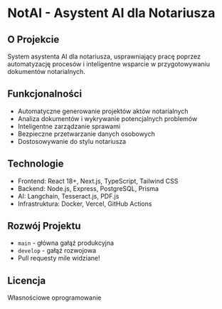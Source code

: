 # NotAI - Asystent AI dla Notariusza

## O Projekcie

System asystenta AI dla notariusza, usprawniający pracę poprzez automatyzację procesów i inteligentne wsparcie w przygotowywaniu dokumentów notarialnych.

## Funkcjonalności

- Automatyczne generowanie projektów aktów notarialnych
- Analiza dokumentów i wykrywanie potencjalnych problemów
- Inteligentne zarządzanie sprawami
- Bezpieczne przetwarzanie danych osobowych
- Dostosowywanie do stylu notariusza

## Technologie

- Frontend: React 18+, Next.js, TypeScript, Tailwind CSS
- Backend: Node.js, Express, PostgreSQL, Prisma
- AI: Langchain, Tesseract.js, PDF.js
- Infrastruktura: Docker, Vercel, GitHub Actions

## Rozwój Projektu

- `main` - główna gałąź produkcyjna
- `develop` - gałąź rozwojowa
- Pull requesty mile widziane!

## Licencja

Własnościowe oprogramowanie
